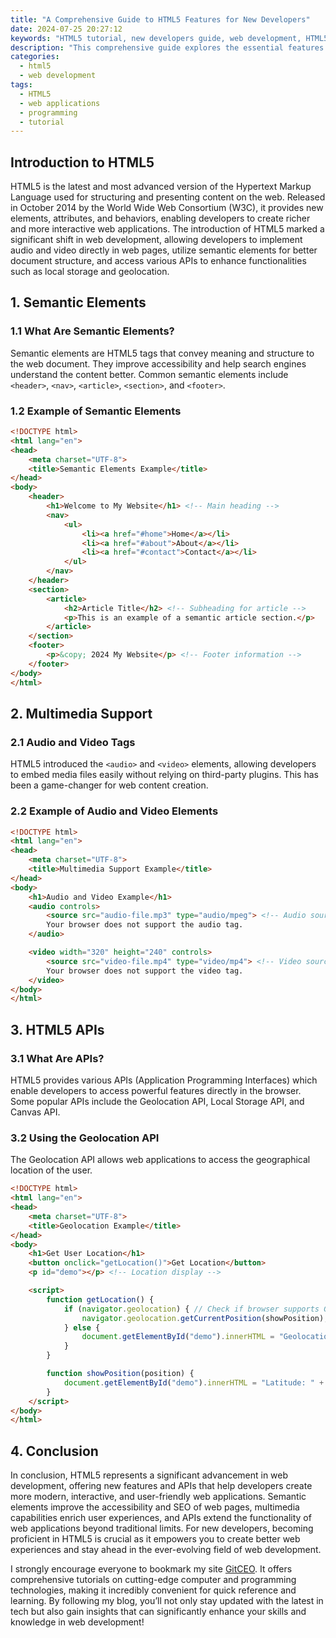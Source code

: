```yaml
---
title: "A Comprehensive Guide to HTML5 Features for New Developers"
date: 2024-07-25 20:27:12
keywords: "HTML5 tutorial, new developers guide, web development, HTML5 features, HTML5 API"
description: "This comprehensive guide explores the essential features of HTML5 that every new developer should know. HTML5 is the latest version of the Hypertext Markup Language, the standard for creating web pages. It incorporates a variety of new elements and functionalities that enable developers to create more interactive and user-friendly web applications. This guide delves into the key features of HTML5, including semantic elements, multimedia capabilities, and advanced APIs, with practical code examples and detailed explanations to help new developers understand and utilize these features effectively. By mastering HTML5, developers can enhance their skills and significantly improve their web development projects, making them more accessible and engaging for users."
categories:
  - html5
  - web development
tags:
  - HTML5
  - web applications
  - programming
  - tutorial
---
```


## Introduction to HTML5

HTML5 is the latest and most advanced version of the Hypertext Markup Language used for structuring and presenting content on the web. Released in October 2014 by the World Wide Web Consortium (W3C), it provides new elements, attributes, and behaviors, enabling developers to create richer and more interactive web applications. The introduction of HTML5 marked a significant shift in web development, allowing developers to implement audio and video directly in web pages, utilize semantic elements for better document structure, and access various APIs to enhance functionalities such as local storage and geolocation. 

<!-- more -->

## 1. Semantic Elements

### 1.1 What Are Semantic Elements?

Semantic elements are HTML5 tags that convey meaning and structure to the web document. They improve accessibility and help search engines understand the content better. Common semantic elements include `<header>`, `<nav>`, `<article>`, `<section>`, and `<footer>`. 

### 1.2 Example of Semantic Elements

```html
<!DOCTYPE html>
<html lang="en">
<head>
    <meta charset="UTF-8">
    <title>Semantic Elements Example</title>
</head>
<body>
    <header>
        <h1>Welcome to My Website</h1> <!-- Main heading -->
        <nav>
            <ul>
                <li><a href="#home">Home</a></li>
                <li><a href="#about">About</a></li>
                <li><a href="#contact">Contact</a></li>
            </ul>
        </nav>
    </header>
    <section>
        <article>
            <h2>Article Title</h2> <!-- Subheading for article -->
            <p>This is an example of a semantic article section.</p>
        </article>
    </section>
    <footer>
        <p>&copy; 2024 My Website</p> <!-- Footer information -->
    </footer>
</body>
</html>
```

## 2. Multimedia Support

### 2.1 Audio and Video Tags

HTML5 introduced the `<audio>` and `<video>` elements, allowing developers to embed media files easily without relying on third-party plugins. This has been a game-changer for web content creation.

### 2.2 Example of Audio and Video Elements

```html
<!DOCTYPE html>
<html lang="en">
<head>
    <meta charset="UTF-8">
    <title>Multimedia Support Example</title>
</head>
<body>
    <h1>Audio and Video Example</h1>
    <audio controls>
        <source src="audio-file.mp3" type="audio/mpeg"> <!-- Audio source -->
        Your browser does not support the audio tag.
    </audio>

    <video width="320" height="240" controls>
        <source src="video-file.mp4" type="video/mp4"> <!-- Video source -->
        Your browser does not support the video tag.
    </video>
</body>
</html>
```

## 3. HTML5 APIs

### 3.1 What Are APIs?

HTML5 provides various APIs (Application Programming Interfaces) which enable developers to access powerful features directly in the browser. Some popular APIs include the Geolocation API, Local Storage API, and Canvas API.

### 3.2 Using the Geolocation API

The Geolocation API allows web applications to access the geographical location of the user.

```html
<!DOCTYPE html>
<html lang="en">
<head>
    <meta charset="UTF-8">
    <title>Geolocation Example</title>
</head>
<body>
    <h1>Get User Location</h1>
    <button onclick="getLocation()">Get Location</button>
    <p id="demo"></p> <!-- Location display -->

    <script>
        function getLocation() {
            if (navigator.geolocation) { // Check if browser supports Geolocation
                navigator.geolocation.getCurrentPosition(showPosition);
            } else {
                document.getElementById("demo").innerHTML = "Geolocation is not supported by this browser."; // Error message
            }
        }

        function showPosition(position) {
            document.getElementById("demo").innerHTML = "Latitude: " + position.coords.latitude + "<br>Longitude: " + position.coords.longitude; // Display coordinates
        }
    </script>
</body>
</html>
```

## 4. Conclusion

In conclusion, HTML5 represents a significant advancement in web development, offering new features and APIs that help developers create more modern, interactive, and user-friendly web applications. Semantic elements improve the accessibility and SEO of web pages, multimedia capabilities enrich user experiences, and APIs extend the functionality of web applications beyond traditional limits. For new developers, becoming proficient in HTML5 is crucial as it empowers you to create better web experiences and stay ahead in the ever-evolving field of web development.

I strongly encourage everyone to bookmark my site [GitCEO](https://gitceo.com). It offers comprehensive tutorials on cutting-edge computer and programming technologies, making it incredibly convenient for quick reference and learning. By following my blog, you’ll not only stay updated with the latest in tech but also gain insights that can significantly enhance your skills and knowledge in web development!